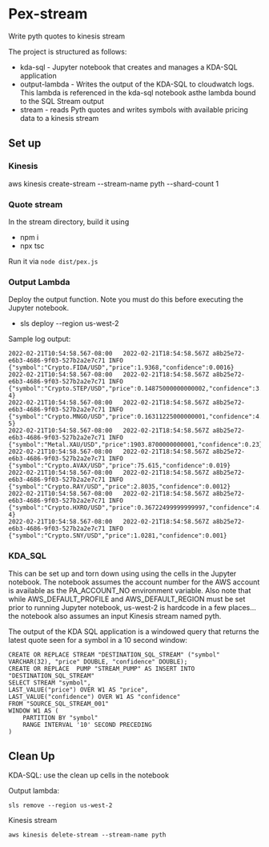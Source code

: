 # Pex-stream

Write pyth quotes to kinesis stream

The project is structured as follows:

* kda-sql - Jupyter notebook that creates and manages a KDA-SQL application
* output-lambda - Writes the output of the KDA-SQL to cloudwatch logs. This lambda is referenced in the kda-sql notebook asthe lambda bound to the SQL Stream output
* stream - reads Pyth quotes and writes symbols with available pricing data to a kinesis stream



## Set up

### Kinesis

aws kinesis create-stream --stream-name pyth --shard-count 1

### Quote stream

In the stream directory, build it using

* npm i
* npx tsc


Run it via `node dist/pex.js`

### Output Lambda 

Deploy the output function. Note you must do this before executing the Jupyter notebook.

*  sls deploy --region us-west-2

Sample log output:

```
2022-02-21T10:54:58.567-08:00	2022-02-21T18:54:58.567Z a8b25e72-e6b3-4686-9f03-527b2a2e7c71 INFO {"symbol":"Crypto.FIDA/USD","price":1.9368,"confidence":0.0016}
2022-02-21T10:54:58.567-08:00	2022-02-21T18:54:58.567Z a8b25e72-e6b3-4686-9f03-527b2a2e7c71 INFO {"symbol":"Crypto.STEP/USD","price":0.14875000000000002,"confidence":3.5000000000000005E-4}
2022-02-21T10:54:58.567-08:00	2022-02-21T18:54:58.567Z a8b25e72-e6b3-4686-9f03-527b2a2e7c71 INFO {"symbol":"Crypto.MNGO/USD","price":0.16311225000000001,"confidence":4.085E-5}
2022-02-21T10:54:58.567-08:00	2022-02-21T18:54:58.567Z a8b25e72-e6b3-4686-9f03-527b2a2e7c71 INFO {"symbol":"Metal.XAU/USD","price":1903.8700000000001,"confidence":0.23}
2022-02-21T10:54:58.567-08:00	2022-02-21T18:54:58.567Z a8b25e72-e6b3-4686-9f03-527b2a2e7c71 INFO {"symbol":"Crypto.AVAX/USD","price":75.615,"confidence":0.019}
2022-02-21T10:54:58.567-08:00	2022-02-21T18:54:58.567Z a8b25e72-e6b3-4686-9f03-527b2a2e7c71 INFO {"symbol":"Crypto.RAY/USD","price":2.8035,"confidence":0.0012}
2022-02-21T10:54:58.567-08:00	2022-02-21T18:54:58.567Z a8b25e72-e6b3-4686-9f03-527b2a2e7c71 INFO {"symbol":"Crypto.HXRO/USD","price":0.36722499999999997,"confidence":4.35E-4}
2022-02-21T10:54:58.567-08:00	2022-02-21T18:54:58.567Z a8b25e72-e6b3-4686-9f03-527b2a2e7c71 INFO {"symbol":"Crypto.SNY/USD","price":1.0281,"confidence":0.001}
```

### KDA_SQL

This can be set up and torn down using using the cells in the Jupyter notebook. The notebook assumes the account number for the AWS account is available as the PA_ACCOUNT_NO environment variable. Also note that while AWS_DEFAULT_PROFILE and AWS_DEFAULT_REGION must be set prior to running Jupyter notebook, us-west-2 is hardcode in a few places... the notebook also assumes an input Kinesis stream named pyth.

The output of the KDA SQL application is a windowed query that returns the latest quote seen for a symbol in a 10 second window:

```
CREATE OR REPLACE STREAM "DESTINATION_SQL_STREAM" ("symbol" VARCHAR(32), "price" DOUBLE, "confidence" DOUBLE);
CREATE OR REPLACE  PUMP "STREAM_PUMP" AS INSERT INTO "DESTINATION_SQL_STREAM"
SELECT STREAM "symbol",
LAST_VALUE("price") OVER W1 AS "price",
LAST_VALUE("confidence") OVER W1 AS "confidence"
FROM "SOURCE_SQL_STREAM_001"
WINDOW W1 AS (
    PARTITION BY "symbol"
    RANGE INTERVAL '10' SECOND PRECEDING
)
```

## Clean Up

KDA-SQL: use the clean up cells in the notebook

Output lambda:

`sls remove --region us-west-2`

Kinesis stream

`aws kinesis delete-stream --stream-name pyth`
